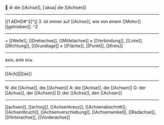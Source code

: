 🔴 ⚙️ die [[Achse]], [ˈaksə]
die [[Achsen]]

---
[[1 ADHD#^2|^]] 3. ist immer auf [[Achse]], wie von einem [[Motor]] [[getrieben]]. ^2
 

---
= [[Welle]], [[Drehachse]], [[Mittelachse]]
≈ [[Verbindung]], [[Linie]], [[Richtung]], [[Grundlage]]
≠ [[Fläche]], [[Punkt]], [[Kreis]]

---
axis, axle
ось

---
[[Ach]]|[[se]]

---
N: die [[Achse]], die [[Achsen]]
A: die [[Achse]], die [[Achsen]]
G: der [[Achse]], der [[Achsen]]
D: der [[Achse]], den [[Achsen]]

---
[[achsen]], [[achsig]], [[Achsenkreuz]], [[Achsenabschnitt]], [[Achsenbruch]], [[Achsenverschiebung]], [[Achsenwinkel]], [[Radachse]], [[Hinterachse]], [[Vorderachse]]
